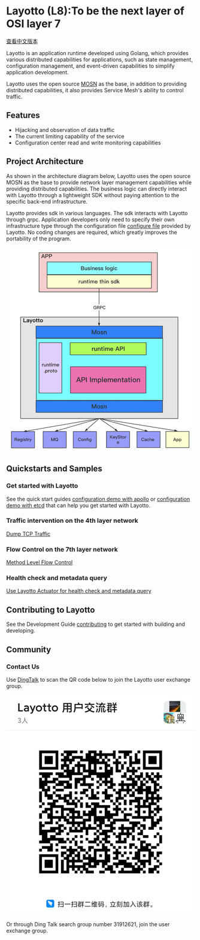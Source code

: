 # Layotto (L8):To be the next layer of OSI layer 7
[查看中文版本](README-ZH.md)

Layotto is an application runtime developed using Golang, which provides various distributed capabilities for applications, such as state management, configuration management, and event-driven capabilities to simplify application development.

Layotto uses the open source [MOSN](https://github.com/mosn/mosn) as the base, in addition to providing distributed capabilities, it also provides Service Mesh's ability to control traffic.

## Features

- Hijacking and observation of data traffic
- The current limiting capability of the service
- Configuration center read and write monitoring capabilities

## Project Architecture

As shown in the architecture diagram below, Layotto uses the open source MOSN as the base to provide network layer management capabilities while providing distributed capabilities. The business logic can directly interact with Layotto through a lightweight SDK without paying attention to the specific back-end infrastructure.

Layotto provides sdk in various languages. The sdk interacts with Layotto through grpc. Application developers only need to specify their own infrastructure type through the configuration file [configure file](./configs/runtime_config.json) provided by Layotto. No coding changes are required, which greatly improves the portability of the program.

![Architecture](img/runtime-architecture.png)

## Quickstarts and Samples

### Get started with Layotto

See the quick start guides [configuration demo with apollo](docs/en/start/configuration/start-apollo.md) or [configuration demo with etcd](docs/en/start/configuration/start.md) that can help you get started with Layotto.

### Traffic intervention on the 4th layer network

[Dump TCP Traffic](docs/en/start/network_filter/tcpcopy.md)

### Flow Control on the 7th layer network

[Method Level Flow Control](docs/en/start/stream_filter/flow_control.md)

### Health check and metadata query

[Use Layotto Actuator for health check and metadata query](docs/en/start/actuator/start.md)

## Contributing to Layotto

See the Development Guide [contributing](CONTRIBUTING.md) to get started with building and developing.

## Community

### Contact Us

Use [DingTalk](https://www.dingtalk.com/en) to scan the QR code below to join the Layotto user exchange group.

![Ding Talk Group QR Code](img/ding-talk-group-1.jpg)

Or through Ding Talk search group number 31912621, join the user exchange group.
